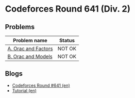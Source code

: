 # Codeforces Round 641 (Div. 2)

## Problems

|Problem name|Status|
|------------|---------|
| [A. Orac and Factors](problems/A._Orac_and_Factors.md)|NOT OK|
| [B. Orac and Models](problems/B._Orac_and_Models.md)|NOT OK|
## Blogs

- [Codeforces Round #641 (en)](blogs/Codeforces_Round_641_(en).md)
- [Tutorial (en)](blogs/Tutorial_(en).md)
